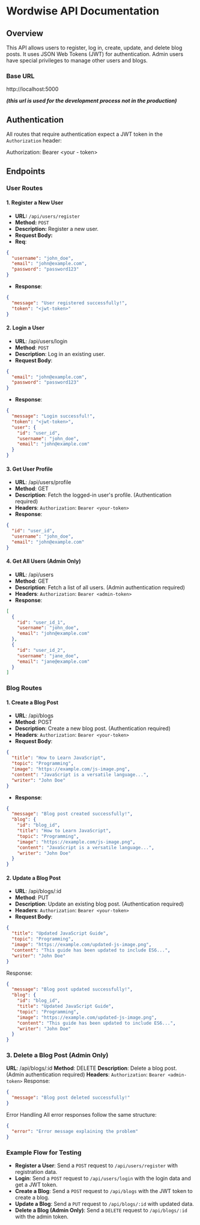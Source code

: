 # Wordwise API Documentation

## Overview

This API allows users to register, log in, create, update, and delete blog posts. It uses JSON Web Tokens (JWT) for authentication. Admin users have special privileges to manage other users and blogs.

### Base URL

http://localhost:5000

*__(this url is used for the development process not in the production)__*

## Authentication

All routes that require authentication expect a JWT token in the `Authorization` header:

Authorization: Bearer <your - token>

## Endpoints

### User Routes

#### 1. **Register a New User**

- **URL:** `/api/users/register`
- **Method:** `POST`
- **Description:** Register a new user.
- **Request Body:**
- **Req**:

```json
{
  "username": "john_doe",
  "email": "john@example.com",
  "password": "password123"
}
```
 - **Response**:
```json
{
  "message": "User registered successfully!",
  "token": "<jwt-token>"
}
```

#### 2. **Login a User**
- **URL**: /api/users/login
- **Method**: `POST`
- **Description**: Log in an existing user.
- **Request Body**:
```json
{
  "email": "john@example.com",
  "password": "password123"
}
```
- **Response**:
```json
{
  "message": "Login successful!",
  "token": "<jwt-token>",
  "user": {
    "id": "user_id",
    "username": "john_doe",
    "email": "john@example.com"
  }
}
```

#### **3. Get User Profile**
- **URL**: /api/users/profile
- **Method**: GET
- **Description**: Fetch the logged-in user's profile. (Authentication required)
- **Headers**: `Authorization`: `Bearer <your-token>`
- **Response**:
```json
{
  "id": "user_id",
  "username": "john_doe",
  "email": "john@example.com"
}
```

#### **4. Get All Users (Admin Only)**
- **URL**: /api/users
- **Method**: GET
- **Description**: Fetch a list of all users. (Admin authentication required)
- **Headers**: `Authorization`: `Bearer <admin-token>`
- **Response**:

```json
[
  {
    "id": "user_id_1",
    "username": "john_doe",
    "email": "john@example.com"
  },
  {
    "id": "user_id_2",
    "username": "jane_doe",
    "email": "jane@example.com"
  }
]
```

### Blog Routes

#### **1. Create a Blog Post**
- **URL**: /api/blogs
- **Method**: POST
- **Description**: Create a new blog post. (Authentication required)
- **Headers**: `Authorization`: `Bearer <your-token>`
- **Request Body**:

```json
{
  "title": "How to Learn JavaScript",
  "topic": "Programming",
  "image": "https://example.com/js-image.png",
  "content": "JavaScript is a versatile language...",
  "writer": "John Doe"
}
```
- **Response**:
```json
{
  "message": "Blog post created successfully!",
  "blog": {
    "id": "blog_id",
    "title": "How to Learn JavaScript",
    "topic": "Programming",
    "image": "https://example.com/js-image.png",
    "content": "JavaScript is a versatile language...",
    "writer": "John Doe"
  }
}
```

#### **2. Update a Blog Post**

- **URL**: /api/blogs/:id
- **Method**: PUT
- **Description**: Update an existing blog post. (Authentication required)
- **Headers**: `Authorization`: `Bearer <your-token>`
- **Request Body**:
```json
{
  "title": "Updated JavaScript Guide",
  "topic": "Programming",
  "image": "https://example.com/updated-js-image.png",
  "content": "This guide has been updated to include ES6...",
  "writer": "John Doe"
}
```
Response:
```json
{
  "message": "Blog post updated successfully!",
  "blog": {
    "id": "blog_id",
    "title": "Updated JavaScript Guide",
    "topic": "Programming",
    "image": "https://example.com/updated-js-image.png",
    "content": "This guide has been updated to include ES6...",
    "writer": "John Doe"
  }
}
```

### **3. Delete a Blog Post (Admin Only)**
**URL**: /api/blogs/:id
**Method**: DELETE
**Description**: Delete a blog post. (Admin authentication required)
**Headers**: `Authorization`: `Bearer <admin-token>`
Response:
```json
{
  "message": "Blog post deleted successfully!"
}
```
Error Handling
All error responses follow the same structure:

```json
{
  "error": "Error message explaining the problem"
}
```
### Example Flow for Testing
- **Register a User**: Send a `POST` request to `/api/users/register` with registration data.
- **Login**: Send a `POST` request to `/api/users/login` with the login data and get a JWT token.
- **Create a Blog**: Send a `POST` request to `/api/blogs` with the JWT token to create a blog.
- **Update a Blog**: Send a `PUT` request to `/api/blogs/:id` with updated data.
- **Delete a Blog (Admin Only)**: Send a `DELETE` request to `/api/blogs/:id` with the admin token.